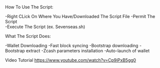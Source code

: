 How To Use The Script:

-Right CLick On Where You Have/Downloaded The Script File
-Permit The Script  
-Execute The Script (ex. Sevenseas.sh)


What The Script Does:

-Wallet Downloading
-Fast block syncing 
-Bootstrap downloading
-Bootstrap extract
-Zcash parameters installation
-Auto-launch of wallet


Video Tutorial
https://www.youtube.com/watch?v=Cp9iPxB5gg0